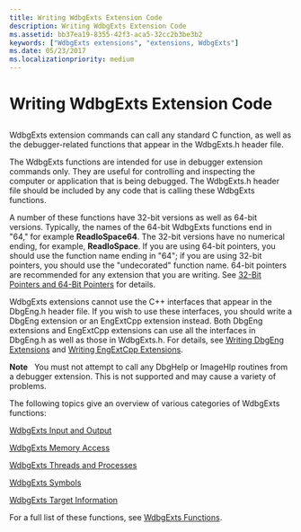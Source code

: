 ```yaml
---
title: Writing WdbgExts Extension Code
description: Writing WdbgExts Extension Code
ms.assetid: bb37ea19-8355-42f3-aca5-32cc2b3be3b2
keywords: ["WdbgExts extensions", "extensions, WdbgExts"]
ms.date: 05/23/2017
ms.localizationpriority: medium
---
```


# Writing WdbgExts Extension Code


## <span id="ddk_writing_wdbgexts_extension_code_dbwx"></span><span id="DDK_WRITING_WDBGEXTS_EXTENSION_CODE_DBWX"></span>


WdbgExts extension commands can call any standard C function, as well as the debugger-related functions that appear in the WdbgExts.h header file.

The WdbgExts functions are intended for use in debugger extension commands only. They are useful for controlling and inspecting the computer or application that is being debugged. The WdbgExts.h header file should be included by any code that is calling these WdbgExts functions.

A number of these functions have 32-bit versions as well as 64-bit versions. Typically, the names of the 64-bit WdbgExts functions end in "64," for example **ReadIoSpace64**. The 32-bit versions have no numerical ending, for example, **ReadIoSpace**. If you are using 64-bit pointers, you should use the function name ending in "64"; if you are using 32-bit pointers, you should use the "undecorated" function name. 64-bit pointers are recommended for any extension that you are writing. See [32-Bit Pointers and 64-Bit Pointers](32-bit-pointers-and-64-bit-pointers.md) for details.

WdbgExts extensions cannot use the C++ interfaces that appear in the DbgEng.h header file. If you wish to use these interfaces, you should write a DbgEng extension or an EngExtCpp extension instead. Both DbgEng extensions and EngExtCpp extensions can use all the interfaces in DbgEng.h as well as those in WdbgExts.h. For details, see [Writing DbgEng Extensions](writing-dbgeng-extensions.md) and [Writing EngExtCpp Extensions](writing-engextcpp-extensions.md).

**Note**   You must not attempt to call any DbgHelp or ImageHlp routines from a debugger extension. This is not supported and may cause a variety of problems.

 

The following topics give an overview of various categories of WdbgExts functions:

[WdbgExts Input and Output](wdbgexts-input-and-output.md)

[WdbgExts Memory Access](wdbgexts-memory-access.md)

[WdbgExts Threads and Processes](wdbgexts-threads-and-processes.md)

[WdbgExts Symbols](wdbgexts-symbols.md)

[WdbgExts Target Information](wdbgexts-target-information.md)

For a full list of these functions, see [WdbgExts Functions](wdbgexts-functions.md).

 

 





